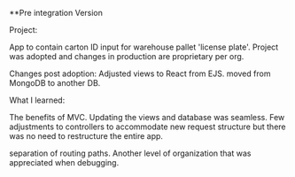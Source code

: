 **Pre integration Version

Project:

App to contain carton ID input for warehouse pallet 'license plate'. Project was adopted and changes in production are proprietary per org.

Changes post adoption:
Adjusted views to React from EJS. moved from MongoDB to another DB. 

What I learned:

The benefits of MVC. Updating the views and database was seamless. Few adjustments to controllers to accommodate new request structure but there was no need to restructure the entire app. 

separation of routing paths. Another level of organization that was appreciated when debugging.

